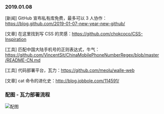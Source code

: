 ### 2019.01.08

[新闻] GitHub 宣布私有库免费，最多可以 3 人协作：<https://blog.github.com/2019-01-07-new-year-new-github/>

[文章] 在这里找到写 CSS 的灵感：<https://github.com/chokcoco/CSS-Inspiration>

[工具] 匹配中国大陆手机号的正则表达式，牛气：<https://github.com/VincentSit/ChinaMobilePhoneNumberRegex/blob/master/README-CN.md>

[工具] 代码部署平台，瓦力：<https://github.com/meolu/walle-web>

[文章] cat 命令的进化史：<http://blog.jobbole.com/114591/>

### 配图 - 瓦力部署流程
![配图](https://camo.githubusercontent.com/1ae6123852022c20c0c3a42701924feedcc07bec/68747470733a2f2f7261772e6769746875622e636f6d2f6d656f6c752f646f63732f6d61737465722f77616c6c652d7765622e696f2f646f63732f322f7a682d636e2f7374617469632f77616c6c652d666c6f772d72656c6174696f6e2e6a7067)


